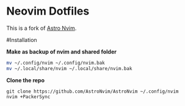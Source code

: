 # Neovim Dotfiles

This is a fork of [Astro Nvim](https://github.com/AstroNvim/AstroNvim).

#Installation

**Make as backup of nvim and shared folder**

```bash
mv ~/.config/nvim ~/.config/nvim.bak
mv ~/.local/share/nvim ~/.local/share/nvim.bak
```

**Clone the repo**

```
git clone https://github.com/AstroNvim/AstroNvim ~/.config/nvim
nvim +PackerSync
```
